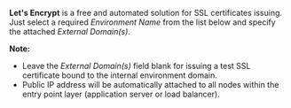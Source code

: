 **Let's Encrypt** is a free and automated solution for SSL certificates issuing. 
Just select a required *Environment Name* from the list below and specify the attached *External Domain(s)*.  

**Note:** 
* Leave the *External Domain(s)* field blank for issuing a test SSL certificate bound to the internal environment domain.
* Public IP address will be automatically attached to all nodes within the entry point layer (application server or load balancer).
